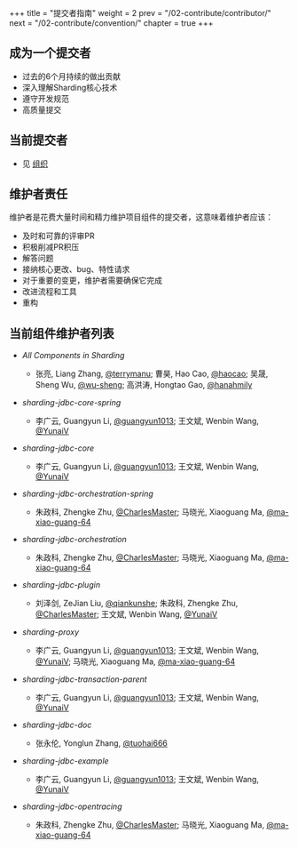 +++
title = "提交者指南"
weight = 2
prev = "/02-contribute/contributor/"
next = "/02-contribute/convention/"
chapter = true
+++

## 成为一个提交者

 - 过去的6个月持续的做出贡献
 - 深入理解Sharding核心技术
 - 遵守开发规范
 - 高质量提交

## 当前提交者

 - 见 [组织](/01-organization/)
 
## 维护者责任

维护者是花费大量时间和精力维护项目组件的提交者，这意味着维护者应该：
   
 - 及时和可靠的评审PR
 - 积极削减PR积压
 - 解答问题
 - 接纳核心更改、bug、特性请求
 - 对于重要的变更，维护者需要确保它完成
 - 改进流程和工具
 - 重构
 
## 当前组件维护者列表

 - *All Components in Sharding*
 
     - 张亮, Liang Zhang, [@terrymanu](https://github.com/terrymanu); 曹昊, Hao Cao, [@haocao](https://github.com/haocao); 吴晟, Sheng Wu, [@wu-sheng](https://github.com/wu-sheng); 高洪涛, Hongtao Gao, [@hanahmily](https://github.com/hanahmily)
     
 - *sharding-jdbc-core-spring*
 
     - 李广云, Guangyun Li, [@guangyun1013](https://github.com/guangyun1013); 王文斌, Wenbin Wang, [@YunaiV](https://github.com/YunaiV) 
     
 - *sharding-jdbc-core*
 
     - 李广云, Guangyun Li, [@guangyun1013](https://github.com/guangyun1013); 王文斌, Wenbin Wang, [@YunaiV](https://github.com/YunaiV) 
     
 - *sharding-jdbc-orchestration-spring*
 
     - 朱政科, Zhengke Zhu, [@CharlesMaster](https://github.com/CharlesMaster); 马晓光, Xiaoguang Ma, [@ma-xiao-guang-64](https://github.com/ma-xiao-guang-64)
 
 - *sharding-jdbc-orchestration*
  
     - 朱政科, Zhengke Zhu, [@CharlesMaster](https://github.com/CharlesMaster); 马晓光, Xiaoguang Ma, [@ma-xiao-guang-64](https://github.com/ma-xiao-guang-64)
 
 - *sharding-jdbc-plugin*
 
     - 刘泽剑, ZeJian Liu, [@qiankunshe](https://github.com/qiankunshe); 朱政科, Zhengke Zhu, [@CharlesMaster](https://github.com/CharlesMaster); 王文斌, Wenbin Wang, [@YunaiV](https://github.com/YunaiV) 
 
 - *sharding-proxy*
  
     - 李广云, Guangyun Li, [@guangyun1013](https://github.com/guangyun1013); 王文斌, Wenbin Wang, [@YunaiV](https://github.com/YunaiV); 马晓光, Xiaoguang Ma, [@ma-xiao-guang-64](https://github.com/ma-xiao-guang-64)
 
 - *sharding-jdbc-transaction-parent*
 
     - 李广云, Guangyun Li, [@guangyun1013](https://github.com/guangyun1013); 王文斌, Wenbin Wang, [@YunaiV](https://github.com/YunaiV) 
     
 - *sharding-jdbc-doc*
 
     - 张永伦, Yonglun Zhang, [@tuohai666](https://github.com/tuohai666)
 
 - *sharding-jdbc-example*
 
     - 李广云, Guangyun Li, [@guangyun1013](https://github.com/guangyun1013); 王文斌, Wenbin Wang, [@YunaiV](https://github.com/YunaiV) 
 
 - *sharding-jdbc-opentracing*
 
     - 朱政科, Zhengke Zhu, [@CharlesMaster](https://github.com/CharlesMaster); 马晓光, Xiaoguang Ma, [@ma-xiao-guang-64](https://github.com/ma-xiao-guang-64)